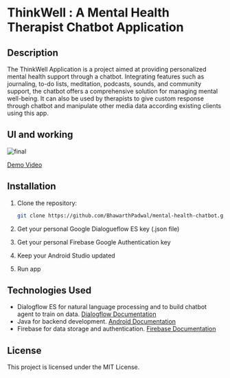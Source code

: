 # ThinkWell : A Mental Health Therapist Chatbot Application

## Description
The ThinkWell Application is a project aimed at providing personalized mental health support through a chatbot. Integrating features such as journaling, to-do lists, meditation, podcasts, sounds, and community support, the chatbot offers a comprehensive solution for managing mental well-being. It can also be used by therapists to give custom response through chatbot and manipulate other media data according existing clients using this app.

## UI and working

![final](https://github.com/BhawarthPadwal/MentalhealthChatbot/assets/115882261/ffecb870-7f54-496d-a185-3b05a9f3dbd4)

[Demo Video](https://drive.google.com/file/d/1C3cukfQCl44XxsFZxC0_fFEQZI5fjg35/view?usp=drivesdk)

## Installation

1. Clone the repository:
   
   ```bash
   git clone https://github.com/BhawarthPadwal/mental-health-chatbot.git
   
2. Get your personal Google Dialogueflow ES key (.json file)
   
3. Get your personal Firebase Google Authentication key
   
4. Keep your Android Studio updated

5. Run app

## Technologies Used

- Dialogflow ES for natural language processing and to build chatbot agent to train on data. [Dialogflow Documentation](https://cloud.google.com/dialogflow/docs)
- Java for backend development. [Android Documentation](https://developer.android.com/develop)
- Firebase for data storage and authentication. [Firebase Documentation](https://firebase.google.com/docs)

## License

This project is licensed under the MIT License.


